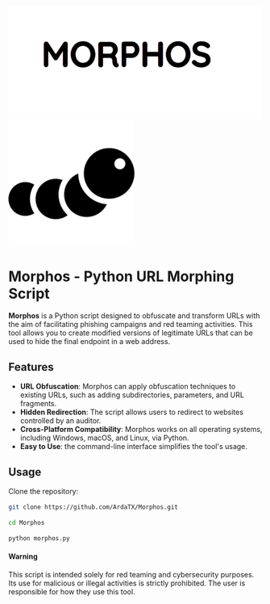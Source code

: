
[![N|Morphos](https://github.com/ArdaTX/Morphos/blob/main/morphosb.png)](https://github.com/ArdaTX/Morphos)
<img src="https://github.com/ArdaTX/Morphos/blob/main/orug.png" width="250" height="250" />
# Morphos - Python URL Morphing Script

**Morphos**  is a Python script designed to obfuscate and transform URLs with the aim of facilitating phishing campaigns and red teaming activities. This tool allows you to create modified versions of legitimate URLs that can be used to hide the final endpoint in a web address.

## Features

- **URL Obfuscation**: Morphos can apply obfuscation techniques to existing URLs, such as adding subdirectories, parameters, and URL fragments.
- **Hidden Redirection**: The script allows users to redirect to websites controlled by an auditor.
- **Cross-Platform Compatibility**: Morphos works on all operating systems, including Windows, macOS, and Linux, via Python.
- **Easy to Use**: the command-line interface simplifies the tool's usage.

## Usage

Clone the repository:

```bash
git clone https://github.com/ArdaTX/Morphos.git
```

```bash
cd Morphos
```
```bash
python morphos.py 
```

#### Warning
This script is intended solely for red teaming and cybersecurity purposes. Its use for malicious or illegal activities is strictly prohibited. The user is responsible for how they use this tool.

